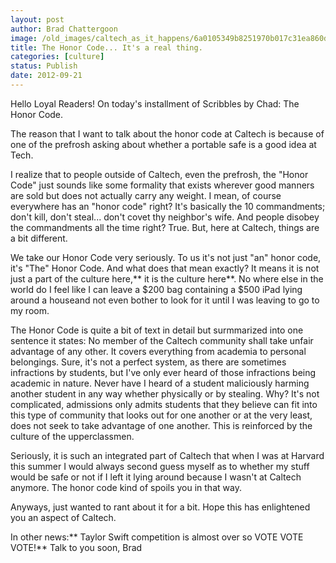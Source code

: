 ```yaml
---
layout: post
author: Brad Chattergoon
image: /old_images/caltech_as_it_happens/6a0105349b8251970b017c31ea860d970b.jpg
title: The Honor Code... It's a real thing. 
categories: [culture]
status: Publish
date: 2012-09-21
---
```


Hello Loyal Readers! On today's installment of Scribbles by Chad: The Honor Code.

The reason that I want to talk about the honor code at Caltech is because of one of the prefrosh asking about whether a portable safe is a good idea at Tech.

I realize that to people outside of Caltech, even the prefrosh, the "Honor Code" just sounds like some formality that exists wherever good manners are sold but does not actually carry any weight. I mean, of course everywhere has an "honor code" right? It's basically the 10 commandments; don't kill, don't steal... don't covet thy neighbor's wife. And people disobey the commandments all the time right? True. But, here at Caltech, things are a bit different.

We take our Honor Code very seriously. To us it's not just "an" honor code, it's "The" Honor Code. And what does that mean exactly? It means it is not just a part of the culture here,** it is the culture here**. No where else in the world do I feel like I can leave a $200 bag containing a $500 iPad lying around a houseand not even bother to look for it until I was leaving to go to my room.

The Honor Code is quite a bit of text in detail but surmmarized into one sentence it states: No member of the Caltech community shall take unfair advantage of any other. It covers everything from academia to personal belongings. Sure, it's not a perfect system, as there are sometimes infractions by students, but I've only ever heard of those infractions being academic in nature. Never have I heard of a student maliciously harming another student in any way whether physically or by stealing. Why? It's not complicated, admissions only admits students that they believe can fit into this type of community that looks out for one another or at the very least, does not seek to take advantage of one another. This is reinforced by the culture of the upperclassmen.

Seriously, it is such an integrated part of Caltech that when I was at Harvard this summer I would always second guess myself as to whether my stuff would be safe or not if I left it lying around because I wasn't at Caltech anymore. The honor code kind of spoils you in that way.

Anyways, just wanted to rant about it for a bit. Hope this has enlightened you an aspect of Caltech.

In other news:** Taylor Swift competition is almost over so VOTE VOTE VOTE!**
Talk to you soon,
Brad

